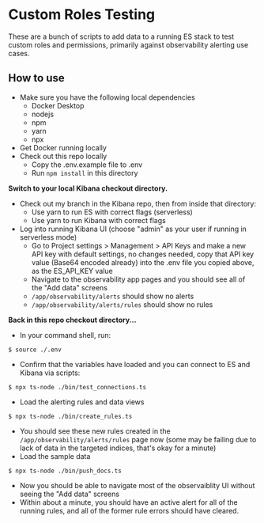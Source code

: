 # Custom Roles Testing

These are a bunch of scripts to add data to a running ES stack to test custom roles and permissions, primarily against observability alerting use cases.

## How to use

* Make sure you have the following local dependencies
  - Docker Desktop
  - nodejs
  - npm
  - yarn
  - npx
* Get Docker running locally
* Check out this repo locally
  - Copy the .env.example file to .env
  - Run `npm install` in this directory

**Switch to your local Kibana checkout directory.**

* Check out my branch in the Kibana repo, then from inside that directory:
  - Use yarn to run ES with correct flags (serverless)
  - Use yarn to run Kibana with correct flags
* Log into running Kibana UI (choose "admin" as your user if running in serverless mode)
  - Go to Project settings > Management > API Keys and make a new API key with default settings, no changes needed, copy that API key value (Base64 encoded already) into the .env file you copied above, as the ES_API_KEY value
  - Navigate to the observability app pages and you should see all of the "Add data" screens
  - `/app/observability/alerts` should show no alerts
  - `/app/observability/alerts/rules` should show no rules

**Back in this repo checkout directory...**

* In your command shell, run:  
```shell
$ source ./.env
```
* Confirm that the variables have loaded and you can connect to ES and Kibana via scripts:
```shell
$ npx ts-node ./bin/test_connections.ts
```
* Load the alerting rules and data views
```shell
$ npx ts-node ./bin/create_rules.ts
```
* You should see these new rules created in the `/app/observability/alerts/rules` page now (some may be failing due to lack of data in the targeted indices, that's okay for a minute)
* Load the sample data
```shell
$ npx ts-node ./bin/push_docs.ts
```
* Now you should be able to navigate most of the observaiblity UI without seeing the "Add data" screens
* Within about a minute, you should have an active alert for all of the running rules, and all of the former rule errors should have cleared.
